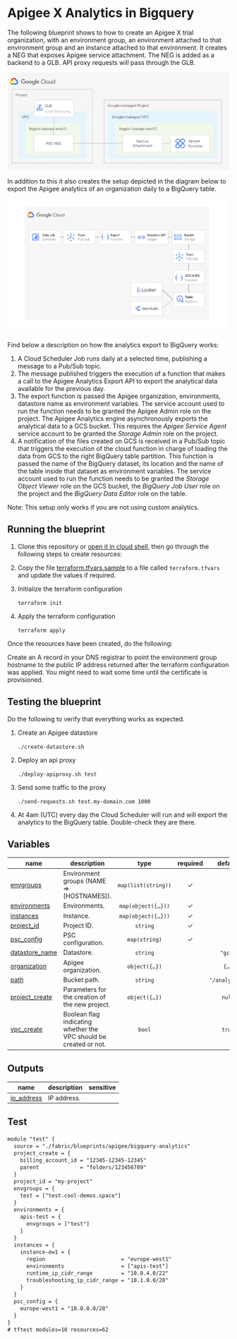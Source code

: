 # Apigee X Analytics in Bigquery

The following blueprint shows to how to create an Apigee X trial organization, with an environment group, an environment attached to that environment group and an instance attached to that environment. It creates a NEG that exposes Apigee service attachment. The NEG is added as a backend to a GLB. API proxy requests will pass through the GLB.

![Analytics northbound networking](diagram1.png)

In addition to this it also creates the setup depicted in the diagram below to export the Apigee analytics of an organization daily to a BigQuery table.

![Apigee analytics in BigQuery](diagram2.png)

Find below a description on how the analytics export to BigQuery works:

1. A Cloud Scheduler Job runs daily at a selected time, publishing a message to a Pub/Sub topic.
2. The message published triggers the execution of a function that makes a call to the Apigee Analytics Export API to export the analytical data available for the previous day. 
3. The export function is passed the Apigee organization, environments, datastore name as environment variables. The service account used to run the function needs to be granted the Apigee Admin role on the project. The Apigee Analytics engine asynchronously exports the analytical data to a GCS bucket. This requires the _Apigee Service Agent_ service account to be granted the _Storage Admin_ role on the project. 
4. A notification of the files created on GCS is received in a Pub/Sub topic that triggers the execution of the cloud function in charge of loading the data from GCS to the right BigQuery table partition. This function is passed the name of the BigQuery dataset, its location and the name of the table inside that dataset as environment variables. The service account used to run the function needs to be granted the _Storage Object Viewer_ role on the GCS bucket, the _BigQuery Job User_ role on the project and the _BigQuery Data Editor_ role on the table.

Note: This setup only works if you are not using custom analytics.

## Running the blueprint

1. Clone this repository or [open it in cloud shell](https://ssh.cloud.google.com/cloudshell/editor?cloudshell_git_repo=https%3A%2F%2Fgithub.com%2Fterraform-google-modules%2Fcloud-foundation-fabric&cloudshell_print=cloud-shell-readme.txt&cloudshell_working_dir=blueprints%2Fapigee%2Fbigquery-analytics), then go through the following steps to create resources:

2. Copy the file [terraform.tfvars.sample](./terraform.tfvars.sample) to a file called ```terraform.tfvars``` and update the values if required.

3. Initialize the terraform configuration

    ```terraform init```

4. Apply the terraform configuration

    ```terraform apply```

Once the resources have been created, do the following:

Create an A record in your DNS registrar to point the environment group hostname to the public IP address returned after the terraform configuration was applied. You might need to wait some time until the certificate is provisioned.

## Testing the blueprint

Do the following to verify that everything works as expected.

1. Create an Apigee datastore

    ```./create-datastore.sh```

2. Deploy an api proxy

    ```./deploy-apiproxy.sh test```

3. Send some traffic to the proxy

    ```./send-requests.sh test.my-domain.com 1000```

4. At 4am (UTC) every day the Cloud Scheduler will run and will export the analytics to the BigQuery table. Double-check they are there.
<!-- BEGIN TFDOC -->

## Variables

| name | description | type | required | default |
|---|---|:---:|:---:|:---:|
| [envgroups](variables.tf#L24) | Environment groups (NAME => [HOSTNAMES]). | <code>map&#40;list&#40;string&#41;&#41;</code> | ✓ |  |
| [environments](variables.tf#L30) | Environments. | <code title="map&#40;object&#40;&#123;&#10;  display_name &#61; optional&#40;string&#41;&#10;  description  &#61; optional&#40;string&#41;&#10;  node_config &#61; optional&#40;object&#40;&#123;&#10;    min_node_count &#61; optional&#40;number&#41;&#10;    max_node_count &#61; optional&#40;number&#41;&#10;  &#125;&#41;&#41;&#10;  iam       &#61; optional&#40;map&#40;list&#40;string&#41;&#41;&#41;&#10;  envgroups &#61; list&#40;string&#41;&#10;&#125;&#41;&#41;">map&#40;object&#40;&#123;&#8230;&#125;&#41;&#41;</code> | ✓ |  |
| [instances](variables.tf#L45) | Instance. | <code title="map&#40;object&#40;&#123;&#10;  display_name                  &#61; optional&#40;string&#41;&#10;  description                   &#61; optional&#40;string&#41;&#10;  region                        &#61; string&#10;  environments                  &#61; list&#40;string&#41;&#10;  runtime_ip_cidr_range         &#61; string&#10;  troubleshooting_ip_cidr_range &#61; string&#10;  disk_encryption_key           &#61; optional&#40;string&#41;&#10;  consumer_accept_list          &#61; optional&#40;list&#40;string&#41;&#41;&#10;&#125;&#41;&#41;">map&#40;object&#40;&#123;&#8230;&#125;&#41;&#41;</code> | ✓ |  |
| [project_id](variables.tf#L92) | Project ID. | <code>string</code> | ✓ |  |
| [psc_config](variables.tf#L98) | PSC configuration. | <code>map&#40;string&#41;</code> | ✓ |  |
| [datastore_name](variables.tf#L17) | Datastore. | <code>string</code> |  | <code>&#34;gcs&#34;</code> |
| [organization](variables.tf#L60) | Apigee organization. | <code title="object&#40;&#123;&#10;  display_name            &#61; optional&#40;string, &#34;Apigee organization created by tf module&#34;&#41;&#10;  description             &#61; optional&#40;string, &#34;Apigee organization created by tf module&#34;&#41;&#10;  authorized_network      &#61; optional&#40;string, &#34;vpc&#34;&#41;&#10;  runtime_type            &#61; optional&#40;string, &#34;CLOUD&#34;&#41;&#10;  billing_type            &#61; optional&#40;string&#41;&#10;  database_encryption_key &#61; optional&#40;string&#41;&#10;  analytics_region        &#61; optional&#40;string, &#34;europe-west1&#34;&#41;&#10;&#125;&#41;">object&#40;&#123;&#8230;&#125;&#41;</code> |  | <code title="&#123;&#10;&#125;">&#123;&#8230;&#125;</code> |
| [path](variables.tf#L76) | Bucket path. | <code>string</code> |  | <code>&#34;&#47;analytics&#34;</code> |
| [project_create](variables.tf#L83) | Parameters for the creation of the new project. | <code title="object&#40;&#123;&#10;  billing_account_id &#61; string&#10;  parent             &#61; string&#10;&#125;&#41;">object&#40;&#123;&#8230;&#125;&#41;</code> |  | <code>null</code> |
| [vpc_create](variables.tf#L104) | Boolean flag indicating whether the VPC should be created or not. | <code>bool</code> |  | <code>true</code> |

## Outputs

| name | description | sensitive |
|---|---|:---:|
| [ip_address](outputs.tf#L17) | IP address. |  |

<!-- END TFDOC -->
## Test

```hcl
module "test" {
  source = "./fabric/blueprints/apigee/bigquery-analytics"
  project_create = {
    billing_account_id = "12345-12345-12345"
    parent             = "folders/123456789"
  }
  project_id = "my-project"
  envgroups = {
    test = ["test.cool-demos.space"]
  }
  environments = {
    apis-test = {
      envgroups = ["test"]
    }
  }
  instances = {
    instance-ew1 = {
      region                        = "europe-west1"
      environments                  = ["apis-test"]
      runtime_ip_cidr_range         = "10.0.4.0/22"
      troubleshooting_ip_cidr_range = "10.1.0.0/28"
    }
  }
  psc_config = {
    europe-west1 = "10.0.0.0/28"
  }
}
# tftest modules=10 resources=62
```
